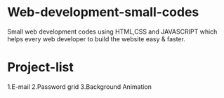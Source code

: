 # Web-development-small-codes
Small web development codes using HTML,CSS and JAVASCRIPT which helps every web developer to build the website easy & faster.

# Project-list

1.E-mail 
2.Password grid
3.Background Animation
